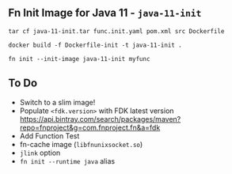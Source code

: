 ## Fn Init Image for Java 11 - `java-11-init`

`tar cf java-11-init.tar func.init.yaml pom.xml src Dockerfile`

`docker build -f Dockerfile-init -t java-11-init .`

`fn init --init-image java-11-init myfunc`


## To Do

* Switch to a slim image!
* Populate `<fdk.version>` with FDK latest version https://api.bintray.com/search/packages/maven?repo=fnproject&g=com.fnproject.fn&a=fdk
* Add Function Test
* fn-cache image (`libfnunixsocket.so`)
* `jlink` option
* `fn init --runtime java` alias
